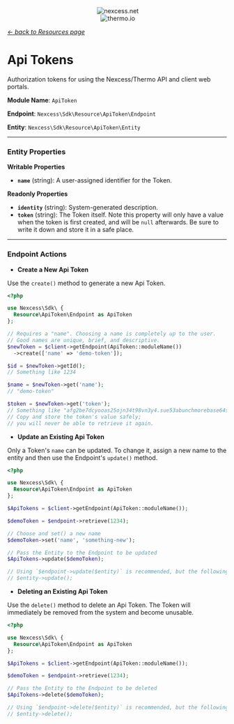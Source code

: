<div align="center">
  <img src="https://raw.githubusercontent.com/nexcess/nexcess-php-sdk/master/.github/nexcess.png" alt="nexcess.net"/><br/>
  <img src="https://raw.githubusercontent.com/nexcess/nexcess-php-sdk/master/.github/thermo.png" alt="thermo.io"/><br/>
</div>

[_← back to Resources page_](04-Resources.md)

# Api Tokens

Authorization tokens for using the Nexcess/Thermo API and client web portals.

**Module Name**: `ApiToken`

**Endpoint**: `Nexcess\Sdk\Resource\ApiToken\Endpoint`

**Entity**: `Nexcess\Sdk\Resource\ApiToken\Entity`

-----
### Entity Properties

**Writable Properties**
- **`name`** (string): A user-assigned identifier for the Token.

**Readonly Properties**
- **`identity`** (string): System-generated description.
- **`token`** (string): The Token itself. Note this property will only have a value when the token is first created, and will be `null` afterwards. Be sure to write it down and store it in a safe place.

-----
### Endpoint Actions

- **Create a New Api Token**

Use the `create()` method to generate a new Api Token.

```php
<?php

use Nexcess\Sdk\ {
  Resource\ApiToken\Endpoint as ApiToken
};

// Requires a "name". Choosing a name is completely up to the user.
// Good names are unique, brief, and descriptive.
$newToken = $client->getEndpoint(ApiToken::moduleName())
  ->create(['name' => 'demo-token']);

$id = $newToken->getId();
// Something like 1234

$name = $newToken->get('name');
// "demo-token"

$token = $newToken->get('token');
// Something like "afg2be7dcyooas25ojn34t98vn3y4.sue53abunchmorebase64stuff..."
// Copy and store the token's value safely;
// you will never be able to retrieve it again.
```

- **Update an Existing Api Token**

Only a Token's `name` can be updated. To change it, assign a new name to the entity and then use the Endpoint's `update()` method.

```php
<?php

use Nexcess\Sdk\ {
  Resource\ApiToken\Endpoint as ApiToken
};

$ApiTokens = $client->getEndpoint(ApiToken::moduleName());

$demoToken = $endpoint->retrieve(1234);

// Choose and set() a new name
$demoToken->set('name', 'something-new');

// Pass the Entity to the Endpoint to be updated
$ApiTokens->update($demoToken);

// Using `$endpoint->update($entity)` is recommended, but the following also works:
// $entity->update();
```

- **Deleting an Existing Api Token**

Use the `delete()` method to delete an Api Token. The Token will immediately be removed from the system and become unusable.

```php
<?php

use Nexcess\Sdk\ {
  Resource\ApiToken\Endpoint as ApiToken
};

$ApiTokens = $client->getEndpoint(ApiToken::moduleName());

$demoToken = $endpoint->retrieve(1234);

// Pass the Entity to the Endpoint to be deleted
$ApiTokens->delete($demoToken);

// Using `$endpoint->delete($entity)` is recommended, but the following also works:
// $entity->delete();
```
